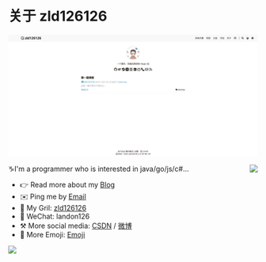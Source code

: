 # 关于 zld126126

![zld126126.github.io](/images/preview.png "zld126126.github.io")


<img align="right" src="https://github-readme-stats.vercel.app/api?username=zld126126&show_icons=true&icon_color=0366d6&text_color=24292e&bg_color=ffffff&hide_title=true" />

♑I'm a programmer who is interested in java/go/js/c#...

- 👉 Read more about my [Blog](https://zld126126.github.io/)
- ✉️ Ping me by [Email](mailto:zld126126@126.com)
- 👦 My Gril: [zld126126](https://github.com/zld126126)
- 💬 WeChat: landon126
- ⚒ More social media: [CSDN](https://blog.csdn.net/aaaadong) / [微博](https://weibo.com/u/1714321943)
- 🤝 More Emoji: [Emoji](https://copy.emojiall.com/zh-hans/)

<p><a href="https://zld126126.github.io/"><img src="https://github-profile-trophy.vercel.app/?username=zld126126&theme=flat&title=Stars,Followers,Commit,MultiLanguage&margin-w=5&row=1&column=4"/></a></p>

<!---
zld126126/zld126126 is a ✨ special ✨ repository because its `README.md` (this file) appears on your GitHub profile.
You can click the Preview link to take a look at your changes.
--->
